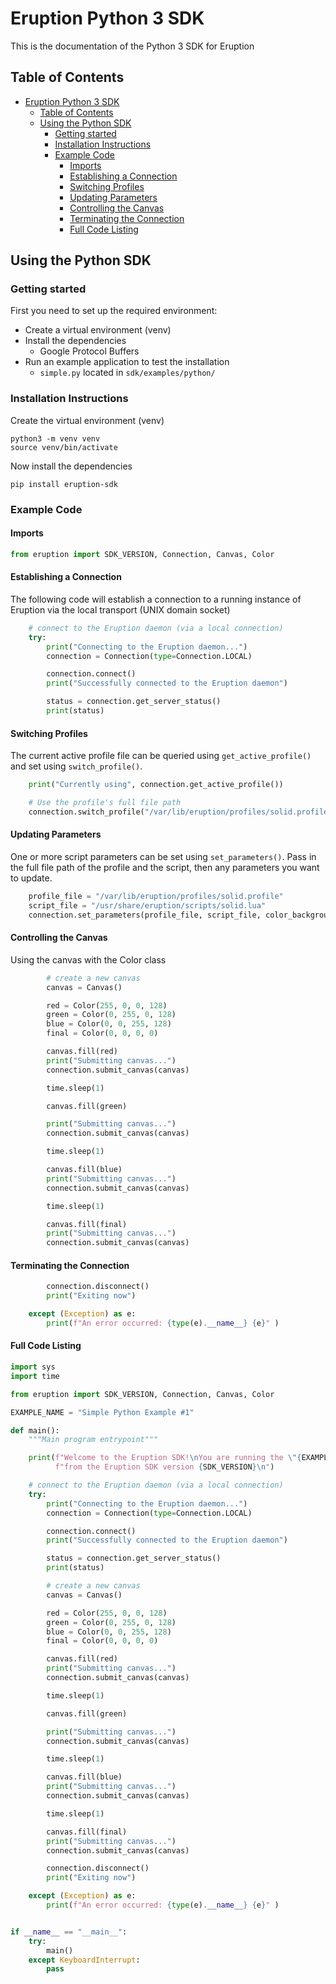 # Eruption Python 3 SDK

This is the documentation of the Python 3 SDK for Eruption

## Table of Contents

- [Eruption Python 3 SDK](#eruption-python-3-sdk)
  - [Table of Contents](#table-of-contents)
  - [Using the Python SDK](#using-the-python-sdk)
    - [Getting started](#getting-started)
    - [Installation Instructions](#installation-instructions)
    - [Example Code](#example-code)
      - [Imports](#imports)
      - [Establishing a Connection](#establishing-a-connection)
      - [Switching Profiles](#switching-profiles)
      - [Updating Parameters](#updating-parameters)
      - [Controlling the Canvas](#controlling-the-canvas)
      - [Terminating the Connection](#terminating-the-connection)
      - [Full Code Listing](#full-code-listing)

## Using the Python SDK

### Getting started

First you need to set up the required environment:

 * Create a virtual environment (venv)
 * Install the dependencies
   * Google Protocol Buffers
 * Run an example application to test the installation
   * `simple.py` located in `sdk/examples/python/`

### Installation Instructions

Create the virtual environment (venv)

```shell
python3 -m venv venv
source venv/bin/activate
```

Now install the dependencies

```shell
pip install eruption-sdk
```

### Example Code

#### Imports

```python
from eruption import SDK_VERSION, Connection, Canvas, Color
```

#### Establishing a Connection

The following code will establish a connection to a running instance of Eruption via the
local transport (UNIX domain socket)

```python
    # connect to the Eruption daemon (via a local connection)
    try:
        print("Connecting to the Eruption daemon...")
        connection = Connection(type=Connection.LOCAL)

        connection.connect()
        print("Successfully connected to the Eruption daemon")

        status = connection.get_server_status()
        print(status)
```

#### Switching Profiles

The current active profile file can be queried using `get_active_profile()` and set using `switch_profile()`.

```python
    print("Currently using", connection.get_active_profile())
```

```python
    # Use the profile's full file path
    connection.switch_profile("/var/lib/eruption/profiles/solid.profile")
```

#### Updating Parameters

One or more script parameters can be set using `set_parameters()`.  Pass in the full file
path of the profile and the script, then any parameters you want to update.

```python
    profile_file = "/var/lib/eruption/profiles/solid.profile"
    script_file = "/usr/share/eruption/scripts/solid.lua"
    connection.set_parameters(profile_file, script_file, color_background="#ff3f00ff", opacity=0.9)
```

#### Controlling the Canvas

Using the canvas with the Color class

```python
        # create a new canvas
        canvas = Canvas()

        red = Color(255, 0, 0, 128)
        green = Color(0, 255, 0, 128)
        blue = Color(0, 0, 255, 128)
        final = Color(0, 0, 0, 0)

        canvas.fill(red)
        print("Submitting canvas...")
        connection.submit_canvas(canvas)

        time.sleep(1)

        canvas.fill(green)

        print("Submitting canvas...")
        connection.submit_canvas(canvas)

        time.sleep(1)

        canvas.fill(blue)
        print("Submitting canvas...")
        connection.submit_canvas(canvas)

        time.sleep(1)

        canvas.fill(final)
        print("Submitting canvas...")
        connection.submit_canvas(canvas)
```

#### Terminating the Connection

```python
        connection.disconnect()
        print("Exiting now")

    except (Exception) as e:
        print(f"An error occurred: {type(e).__name__} {e}" )
```

#### Full Code Listing

```python
import sys
import time

from eruption import SDK_VERSION, Connection, Canvas, Color

EXAMPLE_NAME = "Simple Python Example #1"

def main():
    """Main program entrypoint"""

    print(f"Welcome to the Eruption SDK!\nYou are running the \"{EXAMPLE_NAME}\" "
          f"from the Eruption SDK version {SDK_VERSION}\n")

    # connect to the Eruption daemon (via a local connection)
    try:
        print("Connecting to the Eruption daemon...")
        connection = Connection(type=Connection.LOCAL)

        connection.connect()
        print("Successfully connected to the Eruption daemon")

        status = connection.get_server_status()
        print(status)

        # create a new canvas
        canvas = Canvas()

        red = Color(255, 0, 0, 128)
        green = Color(0, 255, 0, 128)
        blue = Color(0, 0, 255, 128)
        final = Color(0, 0, 0, 0)

        canvas.fill(red)
        print("Submitting canvas...")
        connection.submit_canvas(canvas)

        time.sleep(1)

        canvas.fill(green)

        print("Submitting canvas...")
        connection.submit_canvas(canvas)

        time.sleep(1)

        canvas.fill(blue)
        print("Submitting canvas...")
        connection.submit_canvas(canvas)

        time.sleep(1)

        canvas.fill(final)
        print("Submitting canvas...")
        connection.submit_canvas(canvas)

        connection.disconnect()
        print("Exiting now")

    except (Exception) as e:
        print(f"An error occurred: {type(e).__name__} {e}" )


if __name__ == "__main__":
    try:
        main()
    except KeyboardInterrupt:
        pass
```
